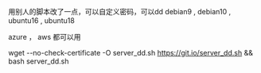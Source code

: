 用别人的脚本改了一点，可以自定义密码，可以dd   debian9 , debian10 , ubuntu16 , ubuntu18

azure  ， aws 都可以用

wget --no-check-certificate -O server_dd.sh https://git.io/server_dd.sh && bash server_dd.sh
